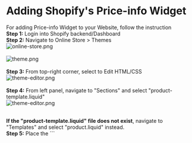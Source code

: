 # Adding Shopify's Price-info Widget

For adding Price-info Widget to your Website, follow the instruction<br>
<strong>Step 1:</strong> Login into Shopify backend/Dashboard<br>
<strong>Step 2:</strong> Navigate to Online Store > Themes <br>
![online-store.png](/img/price-info/online-store.png)<br><br>
![theme.png](/img/price-info/theme.png)<br><br>
<strong>Step 3:</strong> From top-right corner, select to Edit HTML/CSS<br>
![theme-editor.png](/img/price-info/theme-editor.png)<br><br>
<strong>Step 4:</strong> From left panel, navigate to "Sections" and select "product-template.liquid"<br>
![theme-editor.png](/img/price-info/left-sections.png)<br><br>
<div class="panel">
    <b>If the "product-template.liquid" file does not exist</b>, navigate to "Templates" and select "product.liquid" instead.
</div>
<strong>Step 5:</strong> Place the ```<script>``` tag in the desired place you'd like it to appear on your website. This should be added before ```Add to Cart ``` button tag.<br>

**(fortnightly repayments)**
```
<script id="oxipay-price-info" src="https://widgets.%domain%/content/scripts/payments.js?productPrice={{product.selected_or_first_available_variant.price | divided_by: 100.00}}"></script>
```
**(weekly repayments)**
```
<script id="oxipay-price-info" src="https://widgets.%domain%/content/scripts/payments-weekly.js?productPrice={{product.selected_or_first_available_variant.price | divided_by: 100.00}}"></script>
```

<strong>Step 6:</strong> Save and you should see a working widget on your website.<br><br>

